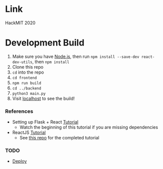 # Link
HackMIT 2020

# Development Build

1. Make sure you have [Node.js](https://nodejs.org/en/download/), then run `npm install --save-dev react-dev-utils`, then `npm install`
2. Clone this repo
3. `cd` into the repo
4. `cd frontend`
5. `npm run build`
6. `cd ../backend`
7. `python3 main.py`
8. Visit [localhost](http://127.0.0.1:5000/) to see the build!

### References

* Setting up Flask + React [Tutorial](https://www.youtube.com/watch?v=YW8VG_U-m48)
  * Watch the beginning of this tutorial if you are missing dependencies
* ReactJS [Tutorial](https://reactjs.org/tutorial/tutorial.html)
  * See [this repo](https://github.com/LarynQi/tic-tac-toe) for the completed tutorial

### TODO

* [Deploy](https://blog.miguelgrinberg.com/post/how-to-deploy-a-react--flask-project)

